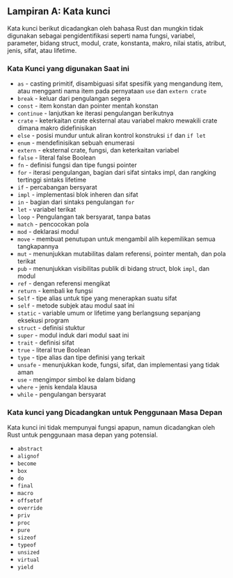 ## Lampiran A: Kata kunci

Kata kunci berikut dicadangkan oleh bahasa Rust dan mungkin tidak digunakan sebagai pengidentifikasi seperti nama fungsi, variabel, parameter, bidang struct, modul, crate, konstanta, makro, nilai statis, atribut, jenis, sifat, atau lifetime.

### Kata Kunci yang digunakan Saat ini

* `as` - casting primitif, disambiguasi sifat spesifik yang mengandung item, atau mengganti nama item pada pernyataan `use` dan `extern crate`
* `break` - keluar dari pengulangan segera
* `const` - item konstan dan pointer mentah konstan
* `continue` - lanjutkan ke iterasi pengulangan berikutnya
* `crate` - keterkaitan crate eksternal atau variabel makro mewakili crate
  dimana makro didefinisikan
* `else` - posisi mundur untuk aliran kontrol konstruksi `if` dan `if let`
* `enum` - mendefinisikan sebuah enumerasi
* `extern` - eksternal crate, fungsi, dan keterkaitan variabel
* `false` - literal false Boolean
* `fn` - definisi fungsi dan tipe fungsi pointer
* `for` - iterasi pengulangan, bagian dari sifat sintaks impl, dan rangking tertinggi 
  sintaks lifetime
* `if` - percabangan bersyarat
* `impl` - implementasi blok inheren dan sifat
* `in` - bagian dari sintaks pengulangan `for`
* `let` - variabel terikat
* `loop` - Pengulangan tak bersyarat, tanpa batas
* `match` - pencocokan pola
* `mod` - deklarasi modul
* `move` - membuat penutupan untuk mengambil alih kepemilikan semua tangkapannya
* `mut` - menunjukkan mutabilitas dalam referensi, pointer mentah, dan pola terikat
* `pub` - menunjukkan visibilitas publik di bidang struct, blok `impl`, dan modul
* `ref` - dengan referensi mengikat
* `return` - kembali ke fungsi
* `Self` - tipe alias untuk tipe yang menerapkan suatu sifat
* `self` - metode subjek atau modul saat ini
* `static` - variable umum or lifetime yang berlangsung sepanjang eksekusi program
* `struct` - definisi stuktur
* `super` - modul induk dari modul saat ini
* `trait` - definisi sifat
* `true` - literal true Boolean
* `type` - tipe alias dan tipe definisi yang terkait
* `unsafe` - menunjukkan kode, fungsi, sifat, dan implementasi yang tidak aman
* `use` - mengimpor simbol ke dalam bidang
* `where` - jenis kendala klausa
* `while` - pengulangan bersyarat

### Kata kunci yang Dicadangkan untuk Penggunaan Masa Depan

Kata kunci ini tidak mempunyai fungsi apapun, namun dicadangkan oleh Rust untuk
penggunaan masa depan yang potensial.

* `abstract`
* `alignof`
* `become`
* `box`
* `do`
* `final`
* `macro`
* `offsetof`
* `override`
* `priv`
* `proc`
* `pure`
* `sizeof`
* `typeof`
* `unsized`
* `virtual`
* `yield`
